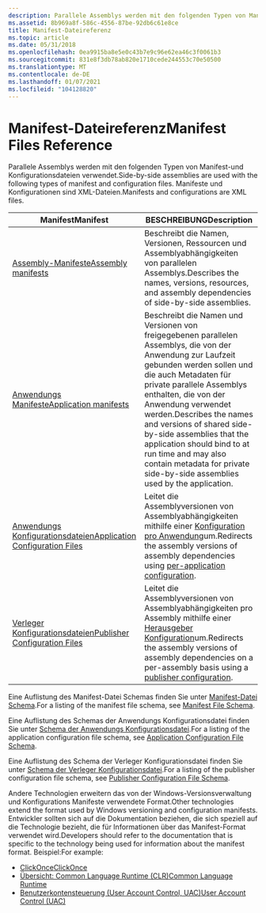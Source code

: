 ```yaml
---
description: Parallele Assemblys werden mit den folgenden Typen von Manifest-und Konfigurationsdateien verwendet. Manifeste und Konfigurationen sind XML-Dateien.
ms.assetid: 8b969a8f-586c-4556-87be-92db6c61e8ce
title: Manifest-Dateireferenz
ms.topic: article
ms.date: 05/31/2018
ms.openlocfilehash: 0ea9915ba8e5e0c43b7e9c96e62ea46c3f0061b3
ms.sourcegitcommit: 831e8f3db78ab820e1710cede244553c70e50500
ms.translationtype: MT
ms.contentlocale: de-DE
ms.lasthandoff: 01/07/2021
ms.locfileid: "104128820"
---
```

# <a name="manifest-files-reference"></a><span data-ttu-id="3614d-104">Manifest-Dateireferenz</span><span class="sxs-lookup"><span data-stu-id="3614d-104">Manifest Files Reference</span></span>

<span data-ttu-id="3614d-105">Parallele Assemblys werden mit den folgenden Typen von Manifest-und Konfigurationsdateien verwendet.</span><span class="sxs-lookup"><span data-stu-id="3614d-105">Side-by-side assemblies are used with the following types of manifest and configuration files.</span></span> <span data-ttu-id="3614d-106">Manifeste und Konfigurationen sind XML-Dateien.</span><span class="sxs-lookup"><span data-stu-id="3614d-106">Manifests and configurations are XML files.</span></span>



| <span data-ttu-id="3614d-107">Manifest</span><span class="sxs-lookup"><span data-stu-id="3614d-107">Manifest</span></span>                                                               | <span data-ttu-id="3614d-108">BESCHREIBUNG</span><span class="sxs-lookup"><span data-stu-id="3614d-108">Description</span></span>                                                                                                                                                                                                   |
|------------------------------------------------------------------------|---------------------------------------------------------------------------------------------------------------------------------------------------------------------------------------------------------------|
| [<span data-ttu-id="3614d-109">Assembly-Manifeste</span><span class="sxs-lookup"><span data-stu-id="3614d-109">Assembly manifests</span></span>](assembly-manifests.md)                           | <span data-ttu-id="3614d-110">Beschreibt die Namen, Versionen, Ressourcen und Assemblyabhängigkeiten von parallelen Assemblys.</span><span class="sxs-lookup"><span data-stu-id="3614d-110">Describes the names, versions, resources, and assembly dependencies of side-by-side assemblies.</span></span>                                                                                                               |
| [<span data-ttu-id="3614d-111">Anwendungs Manifeste</span><span class="sxs-lookup"><span data-stu-id="3614d-111">Application manifests</span></span>](application-manifests.md)                     | <span data-ttu-id="3614d-112">Beschreibt die Namen und Versionen von freigegebenen parallelen Assemblys, die von der Anwendung zur Laufzeit gebunden werden sollen und die auch Metadaten für private parallele Assemblys enthalten, die von der Anwendung verwendet werden.</span><span class="sxs-lookup"><span data-stu-id="3614d-112">Describes the names and versions of shared side-by-side assemblies that the application should bind to at run time and may also contain metadata for private side-by-side assemblies used by the application.</span></span> |
| [<span data-ttu-id="3614d-113">Anwendungs Konfigurationsdateien</span><span class="sxs-lookup"><span data-stu-id="3614d-113">Application Configuration Files</span></span>](application-configuration-files.md) | <span data-ttu-id="3614d-114">Leitet die Assemblyversionen von Assemblyabhängigkeiten mithilfe einer [Konfiguration pro Anwendung](per-application-configuration.md)um.</span><span class="sxs-lookup"><span data-stu-id="3614d-114">Redirects the assembly versions of assembly dependencies using [per-application configuration](per-application-configuration.md).</span></span>                                                                            |
| [<span data-ttu-id="3614d-115">Verleger Konfigurationsdateien</span><span class="sxs-lookup"><span data-stu-id="3614d-115">Publisher Configuration Files</span></span>](publisher-configuration-files.md)     | <span data-ttu-id="3614d-116">Leitet die Assemblyversionen von Assemblyabhängigkeiten pro Assembly mithilfe einer [Herausgeber Konfiguration](publisher-configuration.md)um.</span><span class="sxs-lookup"><span data-stu-id="3614d-116">Redirects the assembly versions of assembly dependencies on a per-assembly basis using a [publisher configuration](publisher-configuration.md).</span></span>                                                              |



 

<span data-ttu-id="3614d-117">Eine Auflistung des Manifest-Datei Schemas finden Sie unter [Manifest-Datei Schema](manifest-file-schema.md).</span><span class="sxs-lookup"><span data-stu-id="3614d-117">For a listing of the manifest file schema, see [Manifest File Schema](manifest-file-schema.md).</span></span>

<span data-ttu-id="3614d-118">Eine Auflistung des Schemas der Anwendungs Konfigurationsdatei finden Sie unter [Schema der Anwendungs Konfigurationsdatei](application-configuration-file-schema.md).</span><span class="sxs-lookup"><span data-stu-id="3614d-118">For a listing of the application configuration file schema, see [Application Configuration File Schema](application-configuration-file-schema.md).</span></span>

<span data-ttu-id="3614d-119">Eine Auflistung des Schema der Verleger Konfigurationsdatei finden Sie unter [Schema der Verleger Konfigurationsdatei](publisher-configuration-file-schema.md).</span><span class="sxs-lookup"><span data-stu-id="3614d-119">For a listing of the publisher configuration file schema, see [Publisher Configuration File Schema](publisher-configuration-file-schema.md).</span></span>

<span data-ttu-id="3614d-120">Andere Technologien erweitern das von der Windows-Versionsverwaltung und Konfigurations Manifeste verwendete Format.</span><span class="sxs-lookup"><span data-stu-id="3614d-120">Other technologies extend the format used by Windows versioning and configuration manifests.</span></span> <span data-ttu-id="3614d-121">Entwickler sollten sich auf die Dokumentation beziehen, die sich speziell auf die Technologie bezieht, die für Informationen über das Manifest-Format verwendet wird.</span><span class="sxs-lookup"><span data-stu-id="3614d-121">Developers should refer to the documentation that is specific to the technology being used for information about the manifest format.</span></span> <span data-ttu-id="3614d-122">Beispiel:</span><span class="sxs-lookup"><span data-stu-id="3614d-122">For example:</span></span>

-   [<span data-ttu-id="3614d-123">ClickOnce</span><span class="sxs-lookup"><span data-stu-id="3614d-123">ClickOnce</span></span>](/visualstudio/deployment/clickonce-reference?view=vs-2015)
-   [<span data-ttu-id="3614d-124">Übersicht: Common Language Runtime (CLR)</span><span class="sxs-lookup"><span data-stu-id="3614d-124">Common Language Runtime</span></span>](/dotnet/standard/clr)
-   <span data-ttu-id="3614d-125">[Benutzerkontensteuerung (User Account Control, UAC)](/previous-versions/bb756929(v=msdn.10))</span><span class="sxs-lookup"><span data-stu-id="3614d-125">[User Account Control (UAC)](/previous-versions/bb756929(v=msdn.10))</span></span>

 

 
